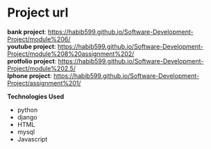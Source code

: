# Project url



**bank project**: https://habib599.github.io/Software-Development-Project/module%206/
<br>
**youtube project**: https://habib599.github.io/Software-Development-Project/module%208%20assignment%202/
<br>
**protfolio project**: https://habib599.github.io/Software-Development-Project/module%202.5/
<br>
**Iphone project**: https://habib599.github.io/Software-Development-Project/assignment%201/

**Technologies Used**
- python
- django
- HTML
- mysql
- Javascript

